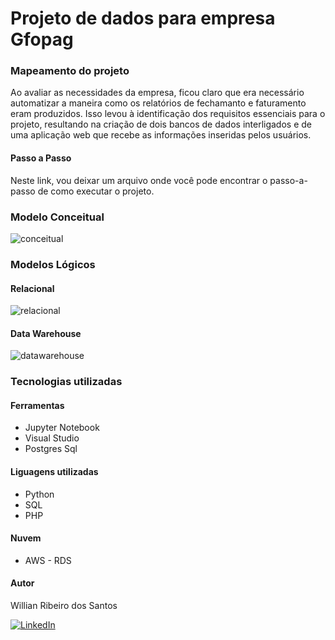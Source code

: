 # Projeto de dados para empresa Gfopag

### Mapeamento do projeto

Ao avaliar as necessidades da empresa, ficou claro que era necessário automatizar a maneira como os relatórios de fechamanto e faturamento eram produzidos. Isso levou à identificação dos requisitos essenciais para o projeto, resultando na criação de dois bancos de dados interligados e de uma aplicação web que recebe as informações inseridas pelos usuários.

#### Passo a Passo
Neste link, vou deixar um arquivo onde você pode encontrar o passo-a-passo de como executar o projeto.
### Modelo Conceitual
![conceitual](https://github.com/will-rds/projeto_dados_gfopag/blob/main/imagens/modelo_conceitual.PNG)
### Modelos Lógicos
#### Relacional
![relacional](https://github.com/will-rds/projeto_dados_gfopag/blob/main/imagens/modeloER_relacional.pgerd.png)
#### Data Warehouse
![datawarehouse](https://github.com/will-rds/projeto_dados_gfopag/blob/main/imagens/modeloER_datawarehouse.pgerd.png)
### Tecnologias utilizadas
#### Ferramentas
* Jupyter Notebook
* Visual Studio
* Postgres Sql
#### Liguagens utilizadas
* Python
* SQL
* PHP
#### Nuvem
* AWS - RDS

#### Autor
Willian Ribeiro dos Santos

[![LinkedIn](https://img.shields.io/badge/LinkedIn-%230077B5.svg?logo=linkedin&logoColor=white)](https://www.linkedin.com/in/willianrsantos/)
